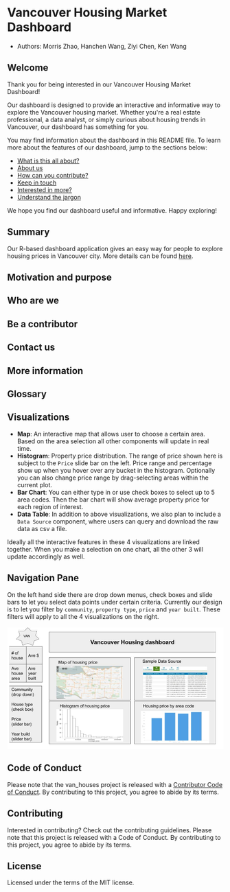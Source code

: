 # Vancouver Housing Market Dashboard

-   Authors: Morris Zhao, Hanchen Wang, Ziyi Chen, Ken Wang

## Welcome

Thank you for being interested in our Vancouver Housing Market Dashboard!

Our dashboard is designed to provide an interactive and informative way to explore the Vancouver housing market. Whether you're a real estate professional, a data analyst, or simply curious about housing trends in Vancouver, our dashboard has something for you.

You may find information about the dashboard in this README file. To learn more about the features of our dashboard, jump to the sections below:

-   [What is this all about?](#motivation-and-purpose)
-   [About us](#who-are-we)
-   [How can you contribute?](#be-a-contributor)
-   [Keep in touch](#contact-us)
-   [Interested in more?](#more-information)
-   [Understand the jargon](#glossary)

We hope you find our dashboard useful and informative. Happy exploring!

## Summary

Our R-based dashboard application gives an easy way for people to explore housing prices in Vancouver city. More details can be found [here](reports/proposal.md).

## Motivation and purpose 

## Who are we 

## Be a contributor 

## Contact us 

## More information 

## Glossary

## Visualizations

-   **Map**: An interactive map that allows user to choose a certain area. Based on the area selection all other components will update in real time.
-   **Histogram**: Property price distribution. The range of price shown here is subject to the `Price` slide bar on the left. Price range and percentage show up when you hover over any bucket in the histogram. Optionally you can also change price range by drag-selecting areas within the current plot.
-   **Bar Chart**: You can either type in or use check boxes to select up to 5 area codes. Then the bar chart will show average property price for each region of interest.
-   **Data Table**: In addition to above visualizations, we also plan to include a `Data Source` component, where users can query and download the raw data as csv a file.

Ideally all the interactive features in these 4 visualizations are linked together. When you make a selection on one chart, all the other 3 will update accordingly as well.

## Navigation Pane

On the left hand side there are drop down menus, check boxes and slide bars to let you select data points under certain criteria. Currently our design is to let you filter by `community`, `property type`, `price` and `year built`. These filters will apply to all the 4 visualizations on the right. <br> <br> <img src="docs/images/app_sketch.jpg"/>

## Code of Conduct

Please note that the van_houses project is released with a [Contributor Code of Conduct](https://github.com/UBC-MDS/van_houses/blob/main/CODE_OF_CONDUCT.md). By contributing to this project, you agree to abide by its terms.

## Contributing

Interested in contributing? Check out the contributing guidelines. Please note that this project is released with a Code of Conduct. By contributing to this project, you agree to abide by its terms.

## License

Licensed under the terms of the MIT license.
